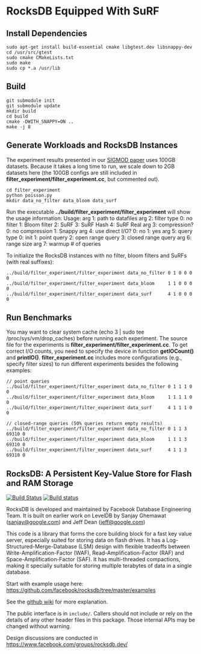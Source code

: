 # RocksDB Equipped With SuRF

## Install Dependencies
    sudo apt-get install build-essential cmake libgtest.dev libsnappy-dev
    cd /usr/src/gtest
    sudo cmake CMakeLists.txt
    sudo make
    sudo cp *.a /usr/lib

## Build
    git submodule init
    git submodule update
    mkdir build
    cd build
    cmake -DWITH_SNAPPY=ON ..
    make -j 8

## Generate Workloads and RocksDB Instances
The experiment results presented in our
[SIGMOD paper](http://www.cs.cmu.edu/~huanche1/publications/surf_paper.pdf)
uses 100GB datasets. Because it takes a long time to run, we scale
down to 2GB datasets here (the 100GB configs are still included in
**filter_experiment/filter_experiment.cc**, but commented out).

    cd filter_experiment
    python poisson.py
    mkdir data_no_filter data_bloom data_surf

Run the executable **../build/filter_experiment/filter_experiment** will show the usage information:
    Usage:
    arg 1: path to datafiles
    arg 2: filter type  0: no filter  1: Bloom filter  2: SuRF  3: SuRF Hash  4: SuRF Real
    arg 3: compression? 0: no compression  1: Snappy
    arg 4: use direct I/O?  0: no  1: yes
    arg 5: query type  0: init  1: point query  2: open range query  3: closed range query
    arg 6: range size
    arg 7: warmup # of queries

To initialize the RocksDB instances with no filter, bloom filters and SuRFs (with real suffixes):

    ../build/filter_experiment/filter_experiment data_no_filter 0 1 0 0 0 0
    ../build/filter_experiment/filter_experiment data_bloom     1 1 0 0 0 0
    ../build/filter_experiment/filter_experiment data_surf      4 1 0 0 0 0

## Run Benchmarks
You may want to clear system cache (echo 3 | sudo tee /proc/sys/vm/drop_caches)
before running each experiment. The source file for the experiments is
**filter_experiment/filter_experiment.cc**. To get correct I/O counts, you need
to specify the device in function **getIOCount()** and **printIO()**.
**filter_experiment.cc** includes more configurations (e.g., specify filter sizes)
to run different experiments besides the following examples:

    // point queries
    ../build/filter_experiment/filter_experiment data_no_filter 0 1 1 1 0 0
    ../build/filter_experiment/filter_experiment data_bloom     1 1 1 1 0 0
    ../build/filter_experiment/filter_experiment data_surf      4 1 1 1 0 0

    // closed-range queries (50% queries return empty results)
    ../build/filter_experiment/filter_experiment data_no_filter 0 1 1 3 69310 0
    ../build/filter_experiment/filter_experiment data_bloom     1 1 1 3 69310 0
    ../build/filter_experiment/filter_experiment data_surf      4 1 1 3 69310 0


## RocksDB: A Persistent Key-Value Store for Flash and RAM Storage

[![Build Status](https://travis-ci.org/facebook/rocksdb.svg?branch=master)](https://travis-ci.org/facebook/rocksdb)
[![Build status](https://ci.appveyor.com/api/projects/status/fbgfu0so3afcno78/branch/master?svg=true)](https://ci.appveyor.com/project/Facebook/rocksdb/branch/master)


RocksDB is developed and maintained by Facebook Database Engineering Team.
It is built on earlier work on LevelDB by Sanjay Ghemawat (sanjay@google.com)
and Jeff Dean (jeff@google.com)

This code is a library that forms the core building block for a fast
key value server, especially suited for storing data on flash drives.
It has a Log-Structured-Merge-Database (LSM) design with flexible tradeoffs
between Write-Amplification-Factor (WAF), Read-Amplification-Factor (RAF)
and Space-Amplification-Factor (SAF). It has multi-threaded compactions,
making it specially suitable for storing multiple terabytes of data in a
single database.

Start with example usage here: https://github.com/facebook/rocksdb/tree/master/examples

See the [github wiki](https://github.com/facebook/rocksdb/wiki) for more explanation.

The public interface is in `include/`.  Callers should not include or
rely on the details of any other header files in this package.  Those
internal APIs may be changed without warning.

Design discussions are conducted in https://www.facebook.com/groups/rocksdb.dev/

